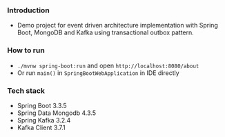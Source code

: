 ### Introduction

- Demo project for event driven architecture implementation with Spring Boot, MongoDB and Kafka using transactional outbox pattern.

### How to run

- `./mvnw spring-boot:run` and open `http://localhost:8080/about`
- Or run `main()` in `SpringBootWebApplication` in IDE directly

### Tech stack

- Spring Boot 3.3.5
- Spring Data Mongodb 4.3.5
- Spring Kafka 3.2.4
- Kafka Client 3.7.1